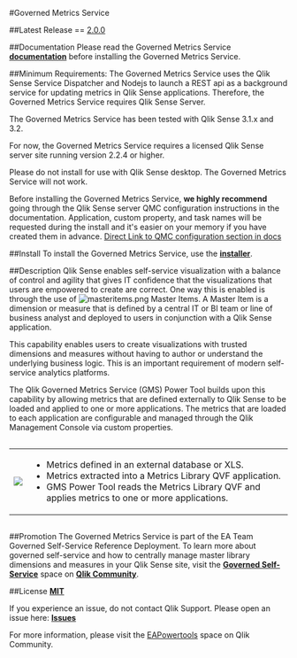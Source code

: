 #Governed Metrics Service

##Latest Release == [2.0.0](https://github.com/eapowertools/GovernedMetricsService/releases/latest)

##Documentation
Please read the Governed Metrics Service **[documentation](http://eapowertools.github.io/GovernedMetricsService/)** before installing the Governed Metrics Service.

##Minimum Requirements:
The Governed Metrics Service uses the Qlik Sense Service Dispatcher and Nodejs to launch a REST api as a background service for updating metrics in Qlik Sense applications.  Therefore, the Governed Metrics Service requires Qlik Sense Server.

The Governed Metrics Service has been tested with Qlik Sense 3.1.x and 3.2.   

For now, the Governed Metrics Service requires a licensed Qlik Sense server site running version 2.2.4 or higher.

Please do not install for use with Qlik Sense desktop.  The Governed Metrics Service will not work.

Before installing the Governed Metrics Service, **we highly recommend** going through the Qlik Sense server QMC configuration instructions in the documentation.  Application, custom property, and task names will be requested during the install and it's easier on your memory if you have created them in advance.  [Direct Link to QMC configuration section in docs](http://eapowertools.github.io/GovernedMetricsService/user-guide/qsconfig/) 

##Install
To install the Governed Metrics Service, use the **[installer](https://s3.amazonaws.com/eapowertools/governedmetricsservice/bin/GovernedMetricsService.exe)**.

##Description
Qlik Sense enables self-service visualization with a balance of control and agility that gives IT confidence that the visualizations that users are empowered to create are correct.  One way this is enabled is through the use of ![masteritems.png](https://github.com/eapowertools/GovernedMetricsService/blob/master/img/masteritems.png) Master Items.  A Master Item is a dimension or measure that is defined by a central IT or BI team or line of business analyst and deployed to users in conjunction with a Qlik Sense application.
 
This capability enables users to create visualizations with trusted dimensions and measures without having to author or understand the underlying business logic.  This is an important requirement of modern self-service analytics platforms.
 
The Qlik Governed Metrics Service (GMS) Power Tool builds upon this capability by allowing metrics that are defined externally to Qlik Sense to be loaded and applied to one or more applications. The metrics that are loaded to each application are configurable and managed through the Qlik Management Console via custom properties.

<div style="overflow-x:auto;">
<table style="border: none;">
<tr>
<td style="border: none;">
<img src="https://github.com/eapowertools/GovernedMetricsService/blob/master/img/workflow.png">
</td>
<td style="border: none;">
<ul>
<li>Metrics defined in an external database or XLS.</li>
<li>Metrics extracted into a Metrics Library QVF application.</li>
<li>GMS Power Tool reads the Metrics Library QVF and applies metrics to one or more applications.</li>
</ul>
</td>
</table>
</div>

##Promotion
The Governed Metrics Service is part of the EA Team Governed Self-Service Reference Deployment.  To learn more about governed self-service and how to centrally manage master library dimensions and measures in your Qlik Sense site, visit the **[Governed Self-Service](https://community.qlik.com/community/qlik-sense/qlik-sense-governed-self-service)** space on **[Qlik Community](community.qlik.com)**.  

##License
**[MIT](https://github.com/eapowertools/GovernedMetricsService/blob/master/license)**

If you experience an issue, do not contact Qlik Support.  Please open an issue here: **[Issues](https://github.com/eapowertools/GovernedMetricsService/issues)**

For more information, please visit the [EAPowertools](https://community.qlik.com/community/qlik-sense/ea-powertools) space on Qlik Community.
